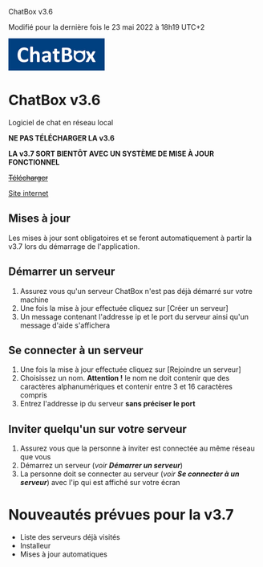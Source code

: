 ChatBox v3.6

Modifié pour la dernière fois le 23 mai 2022 à 18h19 UTC+2

![Alt text](https://raw.githubusercontent.com/HubertBDLB/ChatBox/main/images/logo_192_64.png)


# ChatBox v3.6

Logiciel de chat en réseau local

**NE PAS TÉLÉCHARGER LA v3.6**

**LA v3.7 SORT BIENTÔT AVEC UN SYSTÈME DE MISE À JOUR FONCTIONNEL**

~~[Télécharger](https://raw.githubusercontent.com/HubertBDLB/ChatBox/main/ChatBox.exe)~~

[Site internet](https://hubertbdlb.github.io/chatbox/)


## Mises à jour

Les mises à jour sont obligatoires et se feront automatiquement à partir la v3.7 lors du démarrage de l'application.


## Démarrer un serveur

1. Assurez vous qu'un serveur ChatBox n'est pas déjà démarré sur votre machine
2. Une fois la mise à jour effectuée cliquez sur [Créer un serveur]
3. Un message contenant l'addresse ip et le port du serveur ainsi qu'un message d'aide s'affichera


## Se connecter à un serveur

1. Une fois la mise à jour effectuée cliquez sur [Rejoindre un serveur]
2. Choisissez un nom. **Attention !** le nom ne doit contenir que des caractères alphanumériques et contenir entre 3 et 16 caractères compris
3. Entrez l'addresse ip du serveur **sans préciser le port**


## Inviter quelqu'un sur votre serveur

1. Assurez vous que la personne à inviter est connectée au même réseau que vous
2. Démarrez un serveur (*voir **Démarrer un serveur***)
3. La personne doit se connecter au serveur (*voir **Se connecter à un serveur***) avec l'ip qui est affiché sur votre écran


# Nouveautés prévues pour la v3.7

- Liste des serveurs déjà visités
- Installeur
- Mises à jour automatiques
